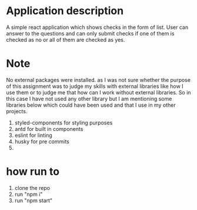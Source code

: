 # Application description
A simple react application which shows checks in the form of list. User can answer to the questions and can only submit checks if one of them is checked as no or all of them are checked as yes.  

# Note
No external packages were installed. as I was  not sure whether the purpose of this assignment was to judge my skills with external libraries like how I use them or to judge me that how can I work without external libraries. 
So in this case I have not used any other library but I am mentioning some libraries below which could have been used and that I use in my other projects. 
1. styled-components for styling purposes 
2. antd for built in components
3. eslint for linting
4. husky for pre commits 
5. 


# how run to 
1. clone the repo
2. run "npm i"
3. run "npm start"